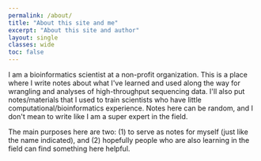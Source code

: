 ```yaml
---
permalink: /about/
title: "About this site and me"
excerpt: "About this site and author"
layout: single
classes: wide
toc: false
---
```


I am a bioinformatics scientist at a non-profit organization. This is a place where I write notes about what I've learned and used along the way for wrangling and analyses of high-throughput sequencing data. I'll also put notes/materials that I used to train scientists who have little computational/bioinformatics experience. Notes here can be random, and I don't mean to write like I am a super expert in the field.  

The main purposes here are two: (1) to serve as notes for myself (just like the name indicated), and (2) hopefully people who are also learning in the field can find something here helpful. 


